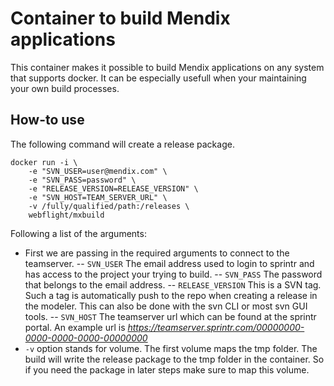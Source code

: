 # Container to build Mendix applications
This container makes it possible to build Mendix applications on any system that supports docker. It can be especially usefull when your maintaining your own build processes.

## How-to use
The following command will create a release package.
```
docker run -i \
	-e "SVN_USER=user@mendix.com" \
	-e "SVN_PASS=password" \
    -e "RELEASE_VERSION=RELEASE_VERSION" \
    -e "SVN_HOST=TEAM_SERVER_URL" \
    -v /fully/qualified/path:/releases \
    webflight/mxbuild
```

Following a list of the arguments:
- First we are passing in the required arguments to connect to the teamserver.
-- `SVN_USER` The email address used to login to sprintr and has access to the project your trying to build.
-- `SVN_PASS` The password that belongs to the email address.
-- `RELEASE_VERSION` This is a SVN tag. Such a tag is automatically push to the repo when creating a release in the modeler. This can also be done with the svn CLI or most svn GUI tools.
-- `SVN_HOST` The teamserver url which can be found at the sprintr portal. An example url is _https://teamserver.sprintr.com/00000000-0000-0000-0000-00000000_
- `-v` option stands for volume. The first volume maps the tmp folder. The build will write the release package to the tmp folder in the container. So if you need the package in later steps make sure to map this volume.
